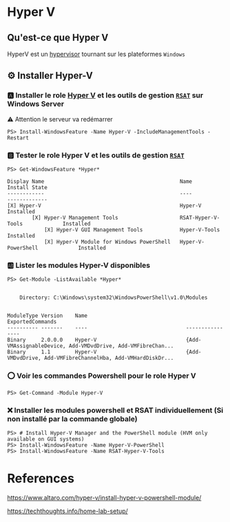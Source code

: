 # Hyper V 

## Qu'est-ce que Hyper V

HyperV est un [hypervisor](https://fr.wikipedia.org/wiki/Hyperviseur) tournant sur les plateformes `Windows` 

## :gear: Installer Hyper-V

### :a: Installer le role [Hyper V](https://docs.microsoft.com/en-us/windows-server/virtualization/hyper-v/get-started/install-the-hyper-v-role-on-windows-server) et les outils de gestion [`RSAT`](https://docs.microsoft.com/en-us/troubleshoot/windows-server/system-management-components/remote-server-administration-tools) sur Windows Server

:warning: Attention le serveur va redémarrer

```
PS> Install-WindowsFeature -Name Hyper-V -IncludeManagementTools -Restart
```

### :b: Tester le role Hyper V et les outils de gestion [`RSAT`](https://docs.microsoft.com/en-us/troubleshoot/windows-server/system-management-components/remote-server-administration-tools)

```
PS> Get-WindowsFeature *Hyper*

Display Name                                            Name                       Install State
------------                                            ----                       -------------
[X] Hyper-V                                             Hyper-V                        Installed
        [X] Hyper-V Management Tools                    RSAT-Hyper-V-Tools             Installed
            [X] Hyper-V GUI Management Tools            Hyper-V-Tools                  Installed
            [X] Hyper-V Module for Windows PowerShell   Hyper-V-PowerShell             Installed
```

### :ab: Lister les modules Hyper-V disponibles

```
PS> Get-Module -ListAvailable *Hyper*


    Directory: C:\Windows\system32\WindowsPowerShell\v1.0\Modules


ModuleType Version    Name                                ExportedCommands
---------- -------    ----                                ----------------
Binary     2.0.0.0    Hyper-V                             {Add-VMAssignableDevice, Add-VMDvdDrive, Add-VMFibreChan...
Binary     1.1        Hyper-V                             {Add-VMDvdDrive, Add-VMFibreChannelHba, Add-VMHardDiskDr...

```

### :o: Voir les commandes Powershell pour le role Hyper V

```
PS> Get-Command -Module Hyper-V
```

### :x: Installer les modules powershell et RSAT individuellement (Si non installé par la commande globale)

```
PS> # Install Hyper-V Manager and the PowerShell module (HVM only available on GUI systems)
PS> Install-WindowsFeature -Name Hyper-V-PowerShell
PS> Install-WindowsFeature -Name RSAT-Hyper-V-Tools
```

# References

https://www.altaro.com/hyper-v/install-hyper-v-powershell-module/

https://techthoughts.info/home-lab-setup/
